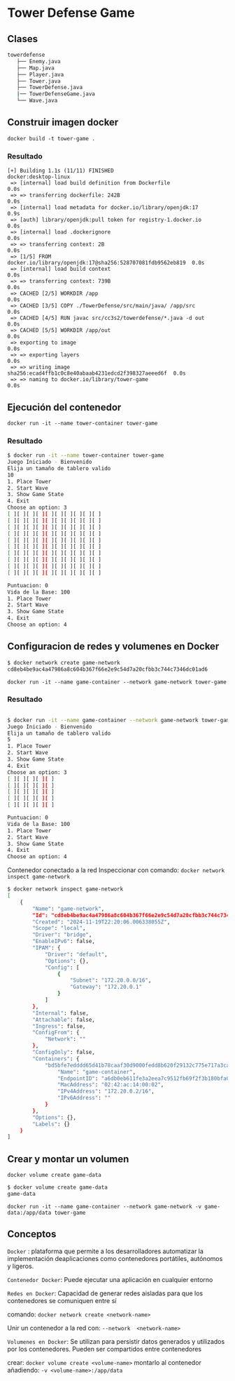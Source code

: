 # Tower Defense Game

## Clases

```bash
towerdefense
   ├── Enemy.java
   ├── Map.java
   ├── Player.java
   ├── Tower.java
   ├── TowerDefense.java
   |── TowerDefenseGame.java       
   └── Wave.java
```

## Construir imagen docker

`docker build -t tower-game .`

### Resultado

```docker
[+] Building 1.1s (11/11) FINISHED                        docker:desktop-linux
 => [internal] load build definition from Dockerfile                      0.0s
 => => transferring dockerfile: 242B                                      0.0s 
 => [internal] load metadata for docker.io/library/openjdk:17             0.9s 
 => [auth] library/openjdk:pull token for registry-1.docker.io            0.0s 
 => [internal] load .dockerignore                                         0.0s
 => => transferring context: 2B                                           0.0s 
 => [1/5] FROM docker.io/library/openjdk:17@sha256:528707081fdb9562eb819  0.0s 
 => [internal] load build context                                         0.0s 
 => => transferring context: 739B                                         0.0s 
 => CACHED [2/5] WORKDIR /app                                             0.0s 
 => CACHED [3/5] COPY ./TowerDefense/src/main/java/ /app/src              0.0s 
 => CACHED [4/5] RUN javac src/cc3s2/towerdefense/*.java -d out           0.0s 
 => CACHED [5/5] WORKDIR /app/out                                         0.0s 
 => exporting to image                                                    0.0s 
 => => exporting layers                                                   0.0s 
 => => writing image sha256:ecad4ffb1c0c8e40abaab4231edcd2f398327aeeed6f  0.0s 
 => => naming to docker.io/library/tower-game                             0.0s 
```

## Ejecución del contenedor

`docker run -it --name tower-container tower-game`

### Resultado

```bash
$ docker run -it --name tower-container tower-game
Juego Iniciado - Bienvenido
Elija un tamaño de tablero valido
10
1. Place Tower
2. Start Wave
3. Show Game State
4. Exit
Choose an option: 3
[ ][ ][ ][ ][ ][ ][ ][ ][ ][ ]
[ ][ ][ ][ ][ ][ ][ ][ ][ ][ ]
[ ][ ][ ][ ][ ][ ][ ][ ][ ][ ]
[ ][ ][ ][ ][ ][ ][ ][ ][ ][ ]
[ ][ ][ ][ ][ ][ ][ ][ ][ ][ ]
[ ][ ][ ][ ][ ][ ][ ][ ][ ][ ]
[ ][ ][ ][ ][ ][ ][ ][ ][ ][ ]
[ ][ ][ ][ ][ ][ ][ ][ ][ ][ ]
[ ][ ][ ][ ][ ][ ][ ][ ][ ][ ]
[ ][ ][ ][ ][ ][ ][ ][ ][ ][ ]

Puntuacion: 0
Vida de la Base: 100
1. Place Tower
2. Start Wave
3. Show Game State
4. Exit
Choose an option: 4
```

## Configuracion de redes y volumenes en Docker

```bash
$ docker network create game-network
cd8eb4be9ac4a47986a8c604b367f66e2e9c54d7a20cfbb3c744c7346dc01ad6
```

`docker run -it --name game-container --network game-network tower-game`

### Resultado

```bash

$ docker run -it --name game-container --network game-network tower-game
Juego Iniciado - Bienvenido
Elija un tamaño de tablero valido
5
1. Place Tower
2. Start Wave
3. Show Game State
4. Exit
Choose an option: 3
[ ][ ][ ][ ][ ]
[ ][ ][ ][ ][ ]
[ ][ ][ ][ ][ ]
[ ][ ][ ][ ][ ]
[ ][ ][ ][ ][ ]

Puntuacion: 0
Vida de la Base: 100
1. Place Tower
2. Start Wave
3. Show Game State
4. Exit
Choose an option: 4
```

Contenedor conectado a la red
Inspeccionar con comando: `docker network inspect game-network`

```bash
$ docker network inspect game-network
[
    {
        "Name": "game-network",
        "Id": "cd8eb4be9ac4a47986a8c604b367f66e2e9c54d7a20cfbb3c744c7346dc01ad6",
        "Created": "2024-11-19T22:20:06.006338055Z",
        "Scope": "local",
        "Driver": "bridge",
        "EnableIPv6": false,
        "IPAM": {
            "Driver": "default",
            "Options": {},
            "Config": [
                {
                    "Subnet": "172.20.0.0/16",
                    "Gateway": "172.20.0.1"
                }
            ]
        },
        "Internal": false,
        "Attachable": false,
        "Ingress": false,
        "ConfigFrom": {
            "Network": ""
        },
        "ConfigOnly": false,
        "Containers": {
            "bd5bfe7edddd65d41b78caaf30d9000fedd8b620f29132c775e717a3ca95f090": {
                "Name": "game-container",
                "EndpointID": "a6db0eb611fe3a2eea7c9512fb69f2f3b180bfa0eba62328d161eba87ec018ff",
                "MacAddress": "02:42:ac:14:00:02",
                "IPv4Address": "172.20.0.2/16",
                "IPv6Address": ""
            }
        },
        "Options": {},
        "Labels": {}
    }
]
```

## Crear y montar un volumen

`docker volume create game-data`

```bash
$ docker volume create game-data
game-data
```

`docker run -it --name game-container --network game-network -v game-data:/app/data tower-game`



## Conceptos

``Docker`` : plataforma que permite a los desarrolladores automatizar la implementación deaplicaciones como contenedores portátiles, autónomos y ligeros.

``Contenedor Docker``: Puede ejecutar una aplicación en cualquier entorno

`Redes en Docker`: Capacidad de generar redes aisladas para que los contenedores se comuniquen entre sí

comando: `docker network create <network-name>`

Unir un contenedor a la red con: `--network  <network-name>`


`Volumenes en Docker`: Se utilizan para persistir datos generados y utilizados por los contenedores. Pueden ser compartidos entre contenedores

crear: `docker volume create <volume-name>`
montarlo al contenedor añadiendo: `-v <volume-name>:/app/data`
